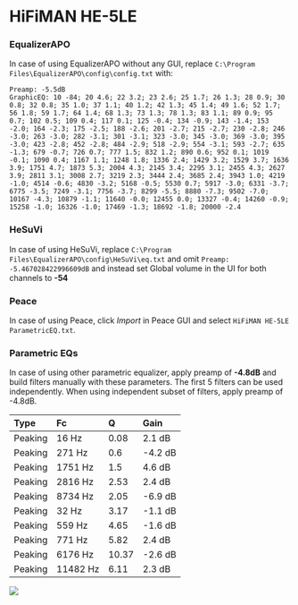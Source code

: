# HiFiMAN HE-5LE

### EqualizerAPO
In case of using EqualizerAPO without any GUI, replace `C:\Program Files\EqualizerAPO\config\config.txt`
with:
```
Preamp: -5.5dB
GraphicEQ: 10 -84; 20 4.6; 22 3.2; 23 2.6; 25 1.7; 26 1.3; 28 0.9; 30 0.8; 32 0.8; 35 1.0; 37 1.1; 40 1.2; 42 1.3; 45 1.4; 49 1.6; 52 1.7; 56 1.8; 59 1.7; 64 1.4; 68 1.3; 73 1.3; 78 1.3; 83 1.1; 89 0.9; 95 0.7; 102 0.5; 109 0.4; 117 0.1; 125 -0.4; 134 -0.9; 143 -1.4; 153 -2.0; 164 -2.3; 175 -2.5; 188 -2.6; 201 -2.7; 215 -2.7; 230 -2.8; 246 -3.0; 263 -3.0; 282 -3.1; 301 -3.1; 323 -3.0; 345 -3.0; 369 -3.0; 395 -3.0; 423 -2.8; 452 -2.8; 484 -2.9; 518 -2.9; 554 -3.1; 593 -2.7; 635 -1.3; 679 -0.7; 726 0.7; 777 1.5; 832 1.2; 890 0.6; 952 0.1; 1019 -0.1; 1090 0.4; 1167 1.1; 1248 1.8; 1336 2.4; 1429 3.2; 1529 3.7; 1636 3.9; 1751 4.7; 1873 5.3; 2004 4.3; 2145 3.4; 2295 3.1; 2455 4.3; 2627 3.9; 2811 3.1; 3008 2.7; 3219 2.3; 3444 2.4; 3685 2.4; 3943 1.0; 4219 -1.0; 4514 -0.6; 4830 -3.2; 5168 -0.5; 5530 0.7; 5917 -3.0; 6331 -3.7; 6775 -3.5; 7249 -3.1; 7756 -3.7; 8299 -5.5; 8880 -7.3; 9502 -7.0; 10167 -4.3; 10879 -1.1; 11640 -0.0; 12455 0.0; 13327 -0.4; 14260 -0.9; 15258 -1.0; 16326 -1.0; 17469 -1.3; 18692 -1.8; 20000 -2.4
```

### HeSuVi
In case of using HeSuVi, replace `C:\Program Files\EqualizerAPO\config\HeSuVi\eq.txt` and omit `Preamp:
-5.467028422996609dB` and instead set Global volume in the UI for both channels to **-54**

### Peace
In case of using Peace, click *Import* in Peace GUI and select `HiFiMAN HE-5LE ParametricEQ.txt`.

### Parametric EQs
In case of using other parametric equalizer, apply preamp of **-4.8dB** and build filters manually
with these parameters. The first 5 filters can be used independently.
When using independent subset of filters, apply preamp of -4.8dB.

| Type    | Fc       |     Q | Gain    |
|:--------|:---------|:------|:--------|
| Peaking | 16 Hz    |  0.08 | 2.1 dB  |
| Peaking | 271 Hz   |  0.6  | -4.2 dB |
| Peaking | 1751 Hz  |  1.5  | 4.6 dB  |
| Peaking | 2816 Hz  |  2.53 | 2.4 dB  |
| Peaking | 8734 Hz  |  2.05 | -6.9 dB |
| Peaking | 32 Hz    |  3.17 | -1.1 dB |
| Peaking | 559 Hz   |  4.65 | -1.6 dB |
| Peaking | 771 Hz   |  5.82 | 2.4 dB  |
| Peaking | 6176 Hz  | 10.37 | -2.6 dB |
| Peaking | 11482 Hz |  6.11 | 2.3 dB  |

![](https://raw.githubusercontent.com/jaakkopasanen/AutoEq/master/results/innerfidelity/sbaf-serious/HiFiMAN%20HE-5LE/HiFiMAN%20HE-5LE.png)